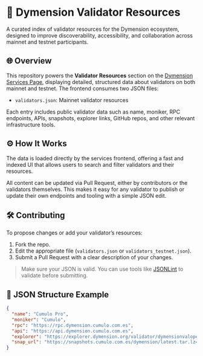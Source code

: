# 🧩 Dymension Validator Resources

A curated index of validator resources for the Dymension ecosystem, designed to improve discoverability, accessibility, and collaboration across mainnet and testnet participants.

## 🌐 Overview

This repository powers the **Validator Resources** section on the [Dymension Services Page](https://cumulo.pro/services/dymension), displaying detailed, structured data about validators on both mainnet and testnet. The frontend consumes two JSON files:

- `validators.json`: Mainnet validator resources  


Each entry includes public validator data such as name, moniker, RPC endpoints, APIs, snapshots, explorer links, GitHub repos, and other relevant infrastructure tools.

## ⚙️ How It Works

The data is loaded directly by the services frontend, offering a fast and indexed UI that allows users to search and filter validators and their resources.

All content can be updated via Pull Request, either by contributors or the validators themselves. This makes it easy for any validator to publish or update their own endpoints and tooling with a simple JSON edit.

## 🛠️ Contributing

To propose changes or add your validator’s resources:

1. Fork the repo.
2. Edit the appropriate file (`validators.json` or `validators_testnet.json`).
3. Submit a Pull Request with a clear description of your changes.

> Make sure your JSON is valid. You can use tools like [JSONLint](https://jsonlint.com) to validate before submitting.

## 📄 JSON Structure Example

```json
{
  "name": "Cumulo Pro",
  "moniker": "Cumulo",
  "rpc": "https://rpc.dymension.cumulo.com.es",
  "api": "https://api.dymension.cumulo.com.es",
  "explorer": "https://explorer.dymension.org/validator/dymensionvaloper...",
  "snap_url": "https://snapshots.cumulo.com.es/dymension/latest.tar.lz4",
}
